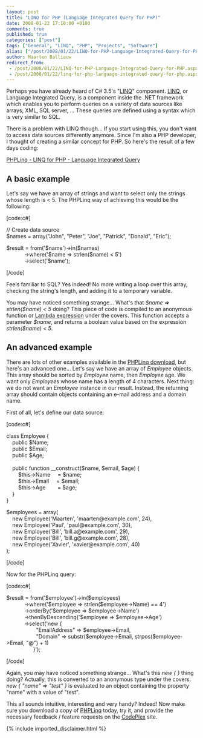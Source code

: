 ```yaml
---
layout: post
title: "LINQ for PHP (Language Integrated Query for PHP)"
date: 2008-01-22 17:10:00 +0100
comments: true
published: true
categories: ["post"]
tags: ["General", "LINQ", "PHP", "Projects", "Software"]
alias: ["/post/2008/01/22/LINQ-for-PHP-Language-Integrated-Query-for-PHP.aspx", "/post/2008/01/22/linq-for-php-language-integrated-query-for-php.aspx"]
author: Maarten Balliauw
redirect_from:
 - /post/2008/01/22/LINQ-for-PHP-Language-Integrated-Query-for-PHP.aspx.html
 - /post/2008/01/22/linq-for-php-language-integrated-query-for-php.aspx.html
---
```

<p>Perhaps you have already heard of C# 3.5's "<a href="http://msdn2.microsoft.com/en-us/netframework/aa904594.aspx" target="_blank">LINQ</a>" component. <a href="http://en.wikipedia.org/wiki/Language_Integrated_Query" target="_blank">LINQ</a>, or Language Integrated Query, is a component inside the .NET framework which enables you to perform queries on a variety of data sources like arrays, XML, SQL server, ... These queries are defined using a syntax which is very similar to SQL.</p>
<p>There is a problem with LINQ though... If you start using this, you don't want to access data sources differently anymore. Since I'm also a PHP developer, I thought of creating a similar concept for PHP. So here's the result of a few days coding:</p>
<p><a href="http://www.codeplex.com/PHPLinq" target="_blank">PHPLinq - LINQ for PHP - Language Integrated Query</a></p>
<h2>A basic example</h2>
<p>Let's say we have an array of strings and want to select only the strings whose length is &lt; 5. The PHPLinq way of achieving this would be the following:</p>
<p>[code:c#]</p>
<p>// Create data source<br />$names = array("John", "Peter", "Joe", "Patrick", "Donald", "Eric");</p>
<p>$result = from('$name')-&gt;in($names)<br />&nbsp;&nbsp;&nbsp;&nbsp;&nbsp;&nbsp;&nbsp;&nbsp;&nbsp;&nbsp;&nbsp; -&gt;where('$name =&gt; strlen($name) &lt; 5')<br />&nbsp;&nbsp;&nbsp;&nbsp;&nbsp;&nbsp;&nbsp;&nbsp;&nbsp;&nbsp;&nbsp; -&gt;select('$name');</p>
<p>[/code]</p>
<p>Feels familiar to SQL? Yes indeed! No more writing a loop over this array, checking the string's length, and adding it to a temporary variable.</p>
<p>You may have noticed something strange... What's that <em>$name =&gt; strlen($name) &lt; 5</em> doing? This piece of code is compiled to an anonymous function or <a href="http://www.developer.com/net/csharp/article.php/3598381" target="_blank">Lambda expression</a> under the covers. This function accepts a parameter <em>$name</em>, and returns a boolean value based on the expression <em>strlen($name) &lt; 5</em>.</p>
<h2>An advanced example</h2>
<p>There are lots of other examples available in the <a href="http://www.codeplex.com/PHPLinq" target="_blank">PHPLinq download</a>, but here's an advanced one... Let's say we have an array of <em>Employee</em> objects. This array should be sorted by <em>Employee</em> name, then <em>Employee</em> age. We want only <em>Employee</em>s whose name has a length of 4 characters. Next thing: we do not want an <em>Employee</em> instance in our result. Instead, the returning array should contain objects containing an e-mail address and a domain name.</p>
<p>First of all, let's define our data source:</p>
<p>[code:c#]</p>
<p>class Employee {<br />&nbsp;&nbsp;&nbsp; public $Name;<br />&nbsp;&nbsp;&nbsp; public $Email;<br />&nbsp;&nbsp;&nbsp; public $Age;<br /><br />&nbsp;&nbsp;&nbsp; public function __construct($name, $email, $age) {<br />&nbsp;&nbsp;&nbsp;&nbsp;&nbsp;&nbsp;&nbsp; $this-&gt;Name&nbsp;&nbsp;&nbsp;&nbsp; = $name;<br />&nbsp;&nbsp;&nbsp;&nbsp;&nbsp;&nbsp;&nbsp; $this-&gt;Email&nbsp;&nbsp;&nbsp;&nbsp; = $email;<br />&nbsp;&nbsp;&nbsp;&nbsp;&nbsp;&nbsp;&nbsp; $this-&gt;Age&nbsp;&nbsp;&nbsp;&nbsp;&nbsp;&nbsp;&nbsp; = $age;<br />&nbsp;&nbsp;&nbsp; }<br />}</p>
<p>$employees = array(<br />&nbsp;&nbsp;&nbsp; new Employee('Maarten', 'maarten@example.com', 24),<br />&nbsp;&nbsp;&nbsp; new Employee('Paul', 'paul@example.com', 30),<br />&nbsp;&nbsp;&nbsp; new Employee('Bill', 'bill.a@example.com', 29),<br />&nbsp;&nbsp;&nbsp; new Employee('Bill', 'bill.g@example.com', 28),<br />&nbsp;&nbsp;&nbsp; new Employee('Xavier', 'xavier@example.com', 40)<br />);</p>
<p>[/code]</p>
<p>Now for the PHPLinq query:</p>
<p>[code:c#]</p>
<p>$result = from('$employee')-&gt;in($employees)<br />&nbsp;&nbsp;&nbsp;&nbsp;&nbsp;&nbsp;&nbsp;&nbsp;&nbsp;&nbsp;&nbsp; -&gt;where('$employee =&gt; strlen($employee-&gt;Name) == 4')<br />&nbsp;&nbsp;&nbsp;&nbsp;&nbsp;&nbsp;&nbsp;&nbsp;&nbsp;&nbsp;&nbsp; -&gt;orderBy('$employee =&gt; $employee-&gt;Name')<br />&nbsp;&nbsp;&nbsp;&nbsp;&nbsp;&nbsp;&nbsp;&nbsp;&nbsp;&nbsp;&nbsp; -&gt;thenByDescending('$employee =&gt; $employee-&gt;Age')<br />&nbsp;&nbsp;&nbsp;&nbsp;&nbsp;&nbsp;&nbsp;&nbsp;&nbsp;&nbsp;&nbsp; -&gt;select('new {<br />&nbsp;&nbsp;&nbsp;&nbsp;&nbsp;&nbsp;&nbsp;&nbsp;&nbsp;&nbsp;&nbsp;&nbsp;&nbsp;&nbsp;&nbsp;&nbsp;&nbsp;&nbsp;&nbsp; "EmailAddress" =&gt; $employee-&gt;Email,<br />&nbsp;&nbsp;&nbsp;&nbsp;&nbsp;&nbsp;&nbsp;&nbsp;&nbsp;&nbsp;&nbsp;&nbsp;&nbsp;&nbsp;&nbsp;&nbsp;&nbsp;&nbsp;&nbsp; "Domain" =&gt; substr($employee-&gt;Email, strpos($employee-&gt;Email, "@") + 1)<br />&nbsp;&nbsp;&nbsp;&nbsp;&nbsp;&nbsp;&nbsp;&nbsp;&nbsp;&nbsp;&nbsp;&nbsp;&nbsp;&nbsp;&nbsp;&nbsp;&nbsp; }');</p>
<p>[/code]</p>
<p>Again, you may have noticed something strange... What's this <em>new { }</em> thing doing? Actually, this is converted to an anonymous type under the covers. <em>new { "name" =&gt; "test" }</em> is evaluated to an object containing the property "name" with a value of "test".</p>
<p>This all sounds intuitive, interesting and very handy? Indeed! Now make sure you download a copy of <a href="http://www.codeplex.com/PHPLinq" target="_blank">PHPLinq</a> today, try it, and provide the necessary feedback / feature requests on the <a href="http://www.codeplex.com/PHPLinq" target="_blank">CodePlex</a> site.</p>
{% include imported_disclaimer.html %}
